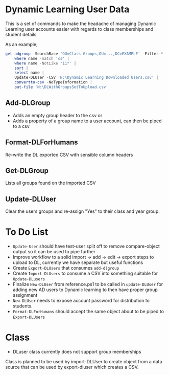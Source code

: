 # Dynamic Learning User Data
This is a set of commands to make the headache of managing Dynamic Learning user accounts easier with regards to class memberships and student details

As an example;

```Powershell
get-adgroup -SearchBase 'OU=Class Groups,OU=...,DC=EXAMPLE' -Filter * |
    where name -match 'cs' |
    where name -NotLike '11*' |
    sort |
    select name |
    Update-DLUser -CSV 'N:\Dynamic Learning Downloaded Users.csv' |
    convertto-csv -NoTypeInformation |
    out-file 'N:\DLWithGroupsSetToUpload.csv'
```

## Add-DLGroup
* Adds an empty group header to the csv
or
* Adds a property of a group name to a user account, can then be piped to a csv

## Format-DLForHumans
Re-write the DL exported CSV with sensible column headers

## Get-DLGroup
Lists all groups found on the imported CSV

## Update-DLUser
Clear the users groups and re-assign "Yes" to their class and year group.

# To Do List

* `Update-User` should have test-user split off to remove compare-object output so it can be used to pipe further
* Improve workflow to a solid import -> add -> edit -> export steps to upload to DL, currently we have separate but useful functions
* Create `Export-DLUsers` that consumes `add-dlgroup`
* Create `Import-DLUsers` to consume a CSV into something suitable for `Update-DLusers`
* Finalize `New-DLUser` from reference.ps1 to be called in `update-DLUser` for adding new AD users to Dynamic learning to then have proper group assignment
* `New-DLUser` needs to expose account password for distribution to students.
* `Format-DLForHumans` should accept the same object about to be piped to `Export-DLUsers`

# Class
* DLuser class currently does not support group memberships

Class is planned to be used by import-DLUser to create object from a data source that can be used by export-dluser which creates a CSV.
